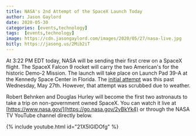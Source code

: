 ```yaml
---
title: NASA's 2nd Attempt of the SpaceX Launch Today
author: Jason Gaylord
date: 2020-05-30
categories: [events,technology]
tags:  [events,technology]
image: https://cdn.jasongaylord.com/images/2020/05/27/nasa-live.jpg
bitly: https://jasong.us/2Mib2iT
---
```


At 3:22 PM EDT today, NASA will be sending their first crew on a SpaceX flight. The SpaceX Falcon 9 rocket will carry the two American's for the historic Demo-2 Mission. The launch will take place on Launch Pad 39-A at the Kennedy Space Center in Florida. The [initial attempt](https://jasong.us/2MfMhDX) was this past Wednesday, May 27th. However, that attempt was scrubbed due to weather.

Robert Behnken and Douglas Hurley will become the first two astronauts to take a trip on non-government owned SpaceX. You can watch it live at [https://www.nasa.gov/](https://go.nasa.gov/2yBkYk4) or through the NASA TV YouTube channel directly below.

{% include youtube.html id="21X5lGlDOfg" %}

<img src="https://cdn.jasongaylord.com/images/2020/05/27/nasa-live.jpg" alt="NASA Live Official Stream of NASA TV" style="display: none;" />